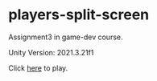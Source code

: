 # players-split-screen
Assignment3 in game-dev course.

Unity Version: 2021.3.21f1

Click [here](https://by-games.itch.io/runaway-to-heaven) to play.

